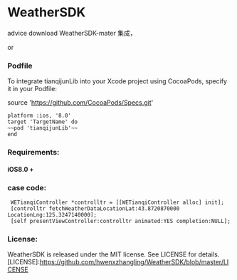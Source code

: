 # WeatherSDK

advice download WeatherSDK-mater 集成，

or



### Podfile ###

To integrate tianqijunLib into your Xcode project using CocoaPods, specify it in your Podfile:

source 'https://github.com/CocoaPods/Specs.git'

``` 
platform :ios, '8.0'
target 'TargetName' do
~~pod 'tianqijunLib'~~
end
```



### Requirements: ###

#### iOS8.0 + ####

### case code: ###

  ```
   WETianqiController *controlltr = [[WETianqiController alloc] init];
   [controlltr fetchWeatherDataLocationLat:43.8720870000 LocationLng:125.3247140000];
   [self presentViewController:controlltr animated:YES completion:NULL];
   ```

### License: ###

WeatherSDK is released under the MIT license. See LICENSE for details.
[LICENSE]:https://github.com/hwenxzhangling/WeatherSDK/blob/master/LICENSE


